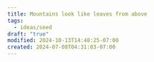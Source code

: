 ```yaml
---
title: Mountains look like leaves from above
tags:
  - ideas/seed
draft: "true"
modified: 2024-10-13T14:48:25-07:00
created: 2024-07-08T04:31:03-07:00
---
```


